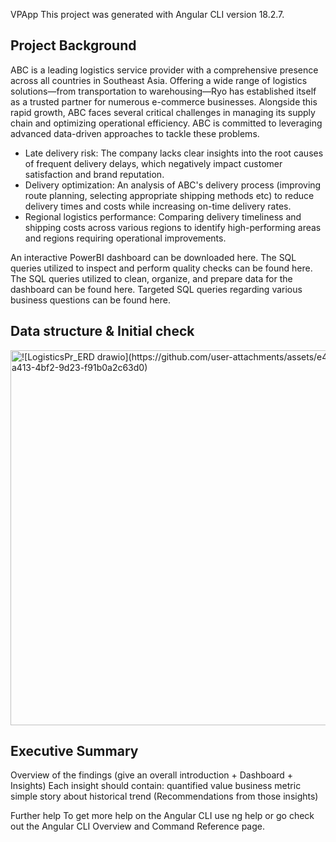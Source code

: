 VPApp
This project was generated with Angular CLI version 18.2.7.

## Project Background
ABC is a leading logistics service provider with a comprehensive presence across all countries in Southeast Asia. Offering a wide range of logistics solutions—from transportation to warehousing—Ryo has established itself as a trusted partner for numerous e-commerce businesses. Alongside this rapid growth, ABC faces several critical challenges in managing its supply chain and optimizing operational efficiency. ABC is committed to leveraging advanced data-driven approaches to tackle these problems.
- Late delivery risk: The company lacks clear insights into the root causes of frequent delivery delays, which negatively impact customer satisfaction and brand reputation.
- Delivery optimization: An analysis  of ABC's delivery process (improving route planning, selecting appropriate shipping methods etc)  to reduce delivery times and costs while increasing on-time delivery rates.
- Regional logistics performance: Comparing delivery timeliness and shipping costs across various regions to identify high-performing areas and regions requiring operational improvements.

An interactive PowerBI dashboard can be downloaded here.
The SQL queries utilized to inspect and perform quality checks can be found here.
The SQL queries utilized to clean, organize, and prepare data for the dashboard can be found here.
Targeted SQL queries regarding various business questions can be found here.

## Data structure & Initial check
<img src="link_anh" alt="![LogisticsPr_ERD drawio](https://github.com/user-attachments/assets/e4465b66-a413-4bf2-9d23-f91b0a2c63d0)
" width="600" />



## Executive Summary
Overview of the findings (give an overall introduction + Dashboard + Insights) Each insight should contain: quantified value business metric simple story about historical trend (Recommendations from those insights)



Further help
To get more help on the Angular CLI use ng help or go check out the Angular CLI Overview and Command Reference page.
